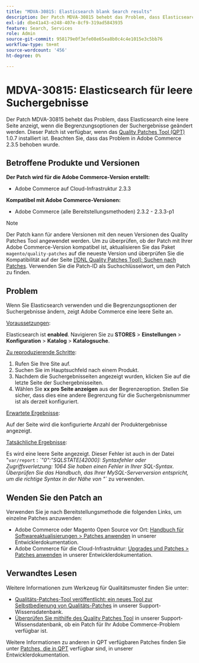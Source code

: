 ```yaml
---
title: "MDVA-30815: Elasticsearch blank Search results"
description: Der Patch MDVA-30815 behebt das Problem, dass Elasticsearch eine leere Seite anzeigt, wenn die Begrenzungsoptionen der Suchergebnisse geändert werden. Dieser Patch ist verfügbar, wenn das [Quality Patches Tool (QPT)](/help/announcements/adobe-commerce-announcements/magento-quality-patches-released-new-tool-to-self-serve-quality-patches.md) 1.0.7 installiert ist. Beachten Sie, dass das Problem in Adobe Commerce 2.3.5 behoben wurde.
exl-id: dbe41a43-e248-407e-8cf9-319ad5843935
feature: Search, Services
role: Admin
source-git-commit: 958179e0f3efe08e65ea8b0c4c4e1015e3c5bb76
workflow-type: tm+mt
source-wordcount: '456'
ht-degree: 0%

---
```


# MDVA-30815: Elasticsearch für leere Suchergebnisse

Der Patch MDVA-30815 behebt das Problem, dass Elasticsearch eine leere Seite anzeigt, wenn die Begrenzungsoptionen der Suchergebnisse geändert werden. Dieser Patch ist verfügbar, wenn das [Quality Patches Tool (QPT)](/help/announcements/adobe-commerce-announcements/magento-quality-patches-released-new-tool-to-self-serve-quality-patches.md) 1.0.7 installiert ist. Beachten Sie, dass das Problem in Adobe Commerce 2.3.5 behoben wurde.

## Betroffene Produkte und Versionen

**Der Patch wird für die Adobe Commerce-Version erstellt:**

* Adobe Commerce auf Cloud-Infrastruktur 2.3.3

**Kompatibel mit Adobe Commerce-Versionen:**

* Adobe Commerce (alle Bereitstellungsmethoden) 2.3.2 - 2.3.3-p1

>[!NOTE]
>
>Der Patch kann für andere Versionen mit den neuen Versionen des Quality Patches Tool angewendet werden. Um zu überprüfen, ob der Patch mit Ihrer Adobe Commerce-Version kompatibel ist, aktualisieren Sie das Paket `magento/quality-patches` auf die neueste Version und überprüfen Sie die Kompatibilität auf der Seite [[!DNL Quality Patches Tool]: Suchen nach Patches](https://devdocs.magento.com/quality-patches/tool.html#patch-grid). Verwenden Sie die Patch-ID als Suchschlüsselwort, um den Patch zu finden.

## Problem

Wenn Sie Elasticsearch verwenden und die Begrenzungsoptionen der Suchergebnisse ändern, zeigt Adobe Commerce eine leere Seite an.

<u>Voraussetzungen</u>:

Elasticsearch ist **enabled**. Navigieren Sie zu **STORES** > **Einstellungen** > **Konfiguration** > **Katalog** > **Katalogsuche**.

<u>Zu reproduzierende Schritte</u>:

1. Rufen Sie Ihre Site auf.
1. Suchen Sie im Hauptsuchfeld nach einem Produkt.
1. Nachdem die Suchergebnisseiten angezeigt wurden, klicken Sie auf die letzte Seite der Suchergebnisseiten.
1. Wählen Sie **xx pro Seite anzeigen** aus der Begrenzeroption. Stellen Sie sicher, dass dies eine andere Begrenzung für die Suchergebnisnummer ist als derzeit konfiguriert.

<u>Erwartete Ergebnisse</u>:

Auf der Seite wird die konfigurierte Anzahl der Produktergebnisse angezeigt.

<u>Tatsächliche Ergebnisse</u>:

Es wird eine leere Seite angezeigt. Dieser Fehler ist auch in der Datei &quot;`var/report` : *\`&quot;0&quot;:&quot;SQLSTATE\[42000\]: Syntaxfehler oder Zugriffsverletzung: 1064 Sie haben einen Fehler in Ihrer SQL-Syntax. Überprüfen Sie das Handbuch, das Ihrer MySQL-Serverversion entspricht, um die richtige Syntax in der Nähe von &quot;\`* zu verwenden.

## Wenden Sie den Patch an

Verwenden Sie je nach Bereitstellungsmethode die folgenden Links, um einzelne Patches anzuwenden:

* Adobe Commerce oder Magento Open Source vor Ort: [Handbuch für Softwareaktualisierungen > Patches anwenden](https://devdocs.magento.com/guides/v2.4/comp-mgr/patching/mqp.html) in unserer Entwicklerdokumentation.
* Adobe Commerce für die Cloud-Infrastruktur: [Upgrades und Patches > Patches anwenden](https://devdocs.magento.com/cloud/project/project-patch.html) in unserer Entwicklerdokumentation.

## Verwandtes Lesen

Weitere Informationen zum Werkzeug für Qualitätsmuster finden Sie unter:

* [Qualitäts-Patches-Tool veröffentlicht: ein neues Tool zur Selbstbedienung von Qualitäts-Patches](/help/announcements/adobe-commerce-announcements/magento-quality-patches-released-new-tool-to-self-serve-quality-patches.md) in unserer Support-Wissensdatenbank.
* [Überprüfen Sie mithilfe des Quality Patches Tool](/help/support-tools/patches-available-in-qpt-tool/check-patch-for-magento-issue-with-magento-quality-patches.md) in unserer Support-Wissensdatenbank, ob ein Patch für Ihr Adobe Commerce-Problem verfügbar ist.

Weitere Informationen zu anderen in QPT verfügbaren Patches finden Sie unter [Patches, die in QPT](https://devdocs.magento.com/quality-patches/tool.html#patch-grid) verfügbar sind, in unserer Entwicklerdokumentation.
